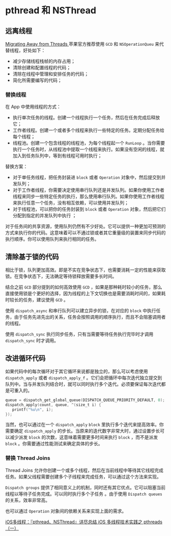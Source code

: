 # pthread 和 NSThread
## 远离线程
[Migrating Away from Threads
](https://developer.apple.com/library/archive/documentation/General/Conceptual/ConcurrencyProgrammingGuide/ThreadMigration/ThreadMigration.html)
苹果官方推荐使用 `GCD` 和 `NSOperationQueu` 来代替线程，好处如下：

- 减少存储线程栈帧的内存占用；
- 清除创建和配置线程的代码；
- 清除在线程中管理和安排任务的代码；
- 简化所需要编写的代码；

### 替换线程

在 App 中使用线程的方式：

- 执行单次任务的线程。创建一个线程执行一个任务，然后在任务完成后释放它；
- 工作者线程。创建一个或者多个线程来执行一些特定的任务。定期分配任务给每个线程；
- 线程池。创建一个包含线程的线程池，为每个线程起一个 `RunLoop` 。当你需要执行一个任务时，从线程池中提取一个线程来执行。如果没有空闲的线程，就加入到任务队列中，等到有线程可用时执行；

替换方案：

- 对于单任务线程，把任务封装进 `block` 或者 `Operation` 对象中，然后提交到并发队列；
- 对于工作者线程，你需要决定使用串行队列还是并发队列。如果你使用工作者线程来同步一些特定任务的执行，那么使用串行队列。如果你使用工作者线程来执行任意一个任务，没有相互依赖，可以使用并发队列；
- 对于线程池，可以把你的任务封装到 `block` 或者 `Operation` 对象，然后把它们分配到指定的并发队列中执行 ；

对于任务间的共享资源，使用队列仍然有不少好处。它可以提供一种更加可预测的方式来执行你的代码。这意味着可以不通过锁或者其它重量级的装置来同步代码的执行顺序。你可以使用队列来执行相同的任务。

## 清除基于锁的代码

相比于锁，队列更加高效。即是不实在竞争状态下，也需要消耗一定的性能来获取锁。在竞争状态下，无法确定等待锁释放需要多长时间。

结合之前 `GCD` 部分提到的如何高效使用 `GCD` ，如果是那种耗时较小的任务，那么直接使用锁是个更好的选择，因为线程的上下文切换也是需要消耗时间的，如果耗时较长的任务，建议使用 `GCD` 。  

使用 `dispatch_async` 和串行队列可以建立异步的锁，在对应的 `block` 中执行任务，由于任务先进先出的关系，任务会按照调用的顺序执行，而且不会阻塞调用者的线程。

使用 `dispatch_sync` 执行同步任务，只有当需要等待任务执行完毕时才调用 `dispatch_sync` 时才调用。

## 改进循环代码

如果代码中的每次循环对于其它循环来说都是独立的，那么可以考虑使用 `dispatch_apply` 或者 `dispatch_apply_f` 。它们会把循环中每次迭代独立提交到队列中。当与并发队列结合时，就可以同时执行多个迭代。必须要保证每次迭代都是可重入的。

```objectivec
queue = dispatch_get_global_queue(DISPATCH_QUEUE_PRIORITY_DEFAULT, 0);
dispatch_apply(count, queue, ^(size_t i) {
   printf("%u\n", i);
});
```

当然，也可以通过在一个 `dispatch_apply` `block` 里执行多个迭代来提高效率。你需要确定 `dispatch_apply` 的步长。当原来的迭代数字非常大时，通过设置步长可以减少派发 `block` 的次数，这意味着需要更多时间来执行 `block` ，而不是派发 `block` 。你需要通过性能测试来确定具体的步长。

### 替换 Thread Joins

Thread Joins 允许你创建一个或多个线程，然后在当前线程中等待其它线程完成任务。如果父线程需要创建多个子线程来完成任务，可以通过这个方法来实现。

`Dispatch groups` 提供了相同意义上的机制，同时还有其它优点。它可以阻塞当前线程以等待子任务完成。可以同时执行多个子任务 。由于使用 `Dispatch queues` 的关系，效率非常高。

也可以通过 `Operation` 对象间的依赖关系来实现上面的需求。

[iOS多线程：『pthread、NSThread』详尽总结
](https://juejin.im/post/5a66c9b751882573520d8abc)
[iOS 多线程技术实践之 pthreads（一）](https://kingcos.me/posts/2019/multithreading_techs_in_ios-1/)